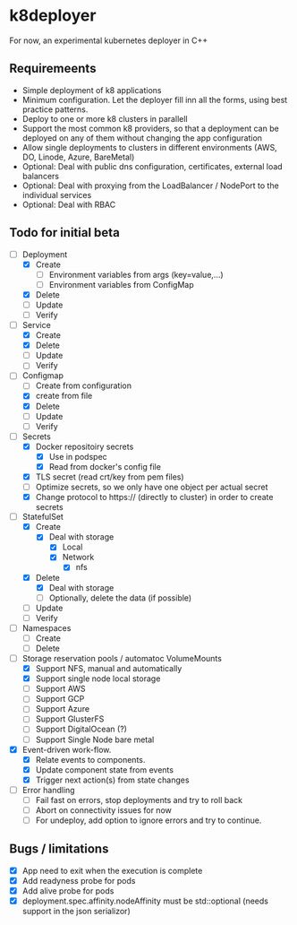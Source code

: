 # k8deployer
For now, an experimental kubernetes deployer in C++

## Requiremeents
- Simple deployment of k8 applications
- Minimum configuration. Let the deployer fill inn all the forms, using best practice patterns.
- Deploy to one or more k8 clusters in parallell
- Support the most common k8 providers, so that a deployment can be deployed on any of them without changing the app configuration
- Allow single deployments to clusters in different environments (AWS, DO, Linode, Azure, BareMetal)
- Optional: Deal with public dns configuration, certificates, external load balancers
- Optional: Deal with proxying from the LoadBalancer / NodePort to the individual services
- Optional: Deal with RBAC

## Todo for initial beta

- [ ] Deployment
    - [x] Create
        - [ ] Environment variables from args (key=value,...)
        - [ ] Environment variables from ConfigMap
    - [x] Delete
    - [ ] Update
    - [ ] Verify

- [ ] Service
    - [x] Create
    - [x] Delete
    - [ ] Update
    - [ ] Verify

- [ ] Configmap
    - [ ] Create from configuration
    - [x] create from file
    - [x] Delete
    - [ ] Update
    - [ ] Verify

- [ ] Secrets
    - [x] Docker repositoiry secrets
        - [x] Use in podspec
        - [x] Read from docker's config file
    - [x] TLS secret (read crt/key from pem files)
    - [ ] Optimize secrets, so we only have one object per actual secret
    - [x] Change protocol to https:// (directly to cluster) in order to create secrets

- [ ] StatefulSet
    - [x] Create
        - [x] Deal with storage
            - [x] Local
            - [x] Network
                - [x] nfs
    - [x] Delete
        - [x] Deal with storage
        - [ ] Optionally, delete the data (if possible)
    - [ ] Update
    - [ ] Verify

- [ ] Namespaces
    - [ ] Create
    - [ ] Delete

- [ ] Storage reservation pools / automatoc VolumeMounts
    - [x] Support NFS, manual and automatically
    - [x] Support single node local storage
    - [ ] Support AWS
    - [ ] Support GCP
    - [ ] Support Azure
    - [ ] Support GlusterFS
    - [ ] Support DigitalOcean (?)
    - [ ] Support Single Node bare metal

- [x] Event-driven work-flow.
    - [x] Relate events to components.
    - [x] Update component state from events
    - [x] Trigger next action(s) from state changes

- [ ] Error handling
    - [ ] Fail fast on errors, stop deployments and try to roll back
    - [ ] Abort on connectivity issues for now
    - [ ] For undeploy, add option to ignore errors and try to continue.

## Bugs / limitations
- [x] App need to exit when the execution is complete
- [x] Add readyness probe for pods
- [x] Add alive probe for pods
- [x] deployment.spec.affinity.nodeAffinity must be std::optional (needs support in the json serializor)
